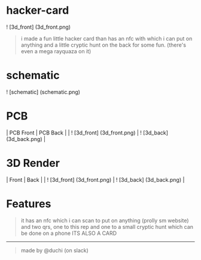 # hacker-card
! [3d_front] (3d_front.png)
> i made a fun little hacker card than has an nfc with which i can put on anything and a little cryptic hunt on the back for some fun. (there's even a mega rayquaza on it)

# schematic
! [schematic] (schematic.png)

# PCB
| PCB Front                   | PCB Back                  |
| ! [3d_front] (3d_front.png) | ! [3d_back] (3d_back.png) |

# 3D Render
| Front                       | Back                      |
| ! [3d_front] (3d_front.png) | ! [3d_back] (3d_back.png) |

# Features 
> it has an nfc which i can scan to put on anything (prolly sm website) and two qrs, one to this rep and one to a small cryptic hunt which can be done on a phone ITS ALSO A CARD

---
> made by @duchi (on slack)
